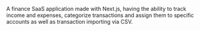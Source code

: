 A finance SaaS application made with Next.js, having the ability to track income and expenses, categorize transactions and assign them to specific accounts as well as transaction importing via CSV.
